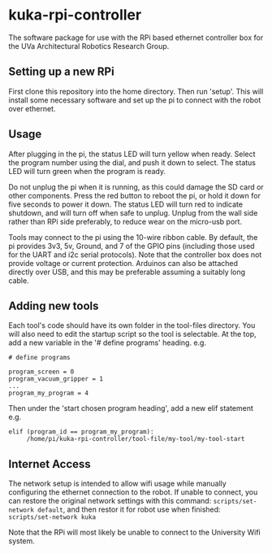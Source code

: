 # kuka-rpi-controller

The software package for use with the RPi based ethernet controller box for the UVa Architectural Robotics Research Group.

## Setting up a new RPi

First clone this repository into the home directory. Then run 'setup'. This will install some necessary software and set up the pi to connect with the robot over ethernet.

## Usage

After plugging in the pi, the status LED will turn yellow when ready. Select the program number using the dial, and push it down to select. The status LED will turn green when the program is ready.

Do not unplug the pi when it is running, as this could damage the SD card or other components. Press the red button to reboot the pi, or hold it down for five seconds to power it down. The status LED will turn red to indicate shutdown, and will turn off when safe to unplug. Unplug from the wall side rather than RPi side preferably, to reduce wear on the micro-usb port.

Tools may connect to the pi using the 10-wire ribbon cable. By default, the pi provides 3v3, 5v, Ground, and 7 of the GPIO pins (including those used for the UART and i2c serial protocols). Note that the controller box does not provide voltage or current protection.
Arduinos can also be attached directly over USB, and this may be preferable assuming a suitably long cable.

## Adding new tools

Each tool's code should have its own folder in the tool-files directory. You will also need to edit the startup script so the tool is selectable. At the top, add a new variable in the '# define programs' heading. e.g.
```
# define programs

program_screen = 0
program_vacuum_gripper = 1
...
program_my_program = 4
```

Then under the 'start chosen program heading', add a new elif statement e.g.
```
elif (program_id == program_my_program):
     /home/pi/kuka-rpi-controller/tool-file/my-tool/my-tool-start
```

## Internet Access

The network setup is intended to allow wifi usage while manually configuring the ethernet connection to the robot. If unable to connect, you can restore the original network settings with this command:
`scripts/set-network default`,
and then restor it for robot use when finished:
`scripts/set-network kuka`

Note that the RPi will most likely be unable to connect to the University Wifi system.